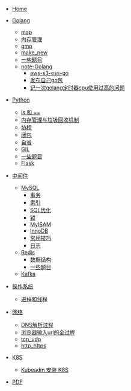 * [Home ](README.md)

* [Golang]()
  * [map](golang/map.md) 
  * [内存管理](golang/内存管理.md) 
  * [gmp](golang/gmp.md) 
  * [make_new](golang/make_new.md) 
  * [一些题目](golang/一些题目.md) 
  * [note-Golang]()
    * [aws-s3-oss-go](note-golang/aws-s3-oss-go.md) 
    * [发布自己go包](note-golang/发布自己go包.md) 
    * [记一次golang定时器cpu使用过高的问题](blog/golang_time_cpu.md)
* [Python]()
  * [is 和 ==](Python/is_or_==.md) 
  * [内存管理与垃圾回收机制](Python/内存管理与垃圾回收机制.md) 
  * [协程](Python/协程.md) 
  * [闭包](Python/闭包.md) 
  * [自省](Python/自省.md) 
  * [GIL](Python/GIL.md) 
  * [一些题目](Python/一些题目.md) 
  * [Flask](Python/Flask.md) 
* [中间件]()
    * [MySQL]()
      * [事务](中间件/MySQL/事务.md)
      * [索引](中间件/MySQL/索引.md)
      * [SQL优化](中间件/MySQL/SQL优化.md)
      * [锁](中间件/MySQL/锁.md)
      * [MyISAM](中间件/MySQL/MyISAM.md) 
      * [InnoDB](中间件/MySQL/InnoDB.md) 
      * [常用技巧](中间件/MySQL/常用技巧.md) 
      * [日志](中间件/MySQL/日志.md) 
    * [Redis]()
      * [数据结构](中间件/Redis/数据结构.md) 
      * [一些题目](中间件/Redis/一些题目.md) 
    * [Kafka](中间件/Kafka/Kafka.md)
* [操作系统](操作系统/操作系统.md)
  * [进程和线程](操作系统/进程和线程.md)
* [网络](网络/README.md)
  * [DNS解析过程](网络/DNS解析过程.md)
  * [浏览器输入url的全过程](网络/浏览器输入url的全过程.md)
  * [tcp_udp](网络/tcp_udp.md)
  * [http_https](网络/http_https.md)
* [K8S]()
  * [Kubeadm 安装 K8S](K8S/install.md)
* [PDF](PDF/pdf.md)